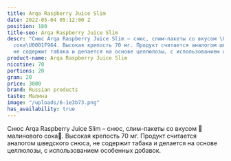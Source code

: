 ```yaml
---
title: Arqa Raspberry Juice Slim
date: 2022-05-04 05:12:00 Z
position: 180
title-seo: Arqa Raspberry Juice Slim
descr: "Снюс Arqa Raspberry Juice Slim – снюс, слим-пакеты со вкусом \U0001F964малинового
  сока\U0001F964. Высокая крепость 70 мг. Продукт считается аналогом шведского снюса,
  не содержит табака и делается на основе целлюлозы, с использованием особенных добавок."
product-name: Arqa Raspberry Juice Slim
nicotine: 70
portions: 20
gram: 20
price: 3000
brand: Russian products
taste: Малина
image: "/uploads/6-1e3b73.png"
has_availability: true
---
```


Снюс Arqa Raspberry Juice Slim – снюс, слим-пакеты со вкусом 🥤малинового сока🥤. Высокая крепость 70 мг. Продукт считается аналогом шведского снюса, не содержит табака и делается на основе целлюлозы, с использованием особенных добавок.